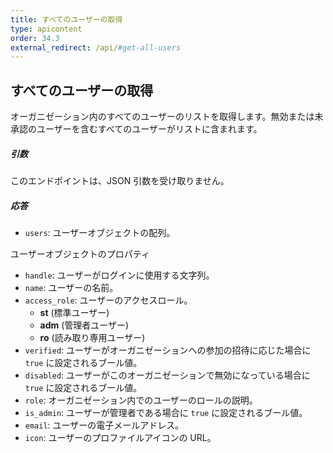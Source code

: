 ```yaml
---
title: すべてのユーザーの取得
type: apicontent
order: 34.3
external_redirect: /api/#get-all-users
---
```


## すべてのユーザーの取得

オーガニゼーション内のすべてのユーザーのリストを取得します。無効または未承認のユーザーを含むすべてのユーザーがリストに含まれます。

##### 引数

このエンドポイントは、JSON 引数を受け取りません。

##### 応答

- `users`: ユーザーオブジェクトの配列。

ユーザーオブジェクトのプロパティ

- `handle`: ユーザーがログインに使用する文字列。
- `name`: ユーザーの名前。
- `access_role`: ユーザーのアクセスロール。
  - **st** (標準ユーザー)
  - **adm** (管理者ユーザー)
  - **ro** (読み取り専用ユーザー)
- `verified`: ユーザーがオーガニゼーションへの参加の招待に応じた場合に `true` に設定されるブール値。
- `disabled`: ユーザーがこのオーガニゼーションで無効になっている場合に `true` に設定されるブール値。
- `role`: オーガニゼーション内でのユーザーのロールの説明。
- `is_admin`: ユーザーが管理者である場合に `true` に設定されるブール値。
- `email`: ユーザーの電子メールアドレス。
- `icon`: ユーザーのプロファイルアイコンの URL。
